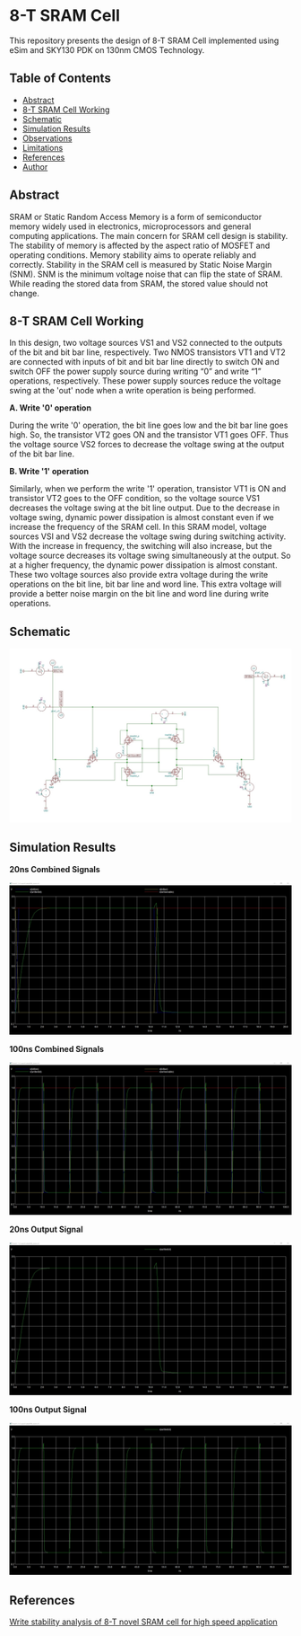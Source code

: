# 8-T SRAM Cell
This repository presents the design of 8-T SRAM Cell implemented using eSim and SKY130 PDK on 130nm CMOS Technology.

## Table of Contents
- [Abstract](#abstract)
- [8-T SRAM Cell Working](#8-t-sram-cell-working)
- [Schematic](#schematic)
- [Simulation Results](#simulation-results)
- [Observations](#observations)
- [Limitations](#limitations)
- [References](#references)
- [Author](#author)

## Abstract
SRAM or Static Random Access Memory is a form of semiconductor memory widely used in electronics, microprocessors and general computing applications. The main concern for SRAM cell design is stability. The stability of memory is affected by the aspect ratio of MOSFET and operating conditions. Memory stability aims to operate reliably and correctly. Stability in the SRAM cell is measured by Static Noise Margin (SNM). SNM is the minimum voltage noise that can flip the state of SRAM. While reading the stored data from SRAM, the stored value should not change.

## 8-T SRAM Cell Working
In this design, two voltage sources VS1 and VS2 connected to the outputs of the bit and bit bar line, respectively. Two NMOS transistors VT1 and VT2 are connected with inputs of bit and bit bar line directly to switch ON and switch OFF the power supply source during writing “0” and write “1”
operations, respectively. These power supply sources reduce the voltage swing at the 'out' node when a
write operation is being performed. 

**A. Write '0' operation**

During the write '0' operation, the bit line goes low and the bit bar line goes high. So, the transistor VT2 goes ON and the transistor VT1 goes OFF. Thus the voltage source VS2 forces to decrease the voltage swing at the output of the bit bar line. 

**B. Write '1' operation** 

Similarly, when we perform the write '1' operation, transistor VT1 is ON and transistor VT2 goes to the OFF condition, so the voltage source VS1 decreases the voltage swing at the bit line output. Due to the decrease in voltage swing, dynamic power dissipation is almost constant even if we increase the frequency of the SRAM cell. In this SRAM model, voltage sources VSI and VS2 decrease the voltage swing during switching activity. With the increase in frequency, the switching will also increase, but the voltage source decreases its voltage swing simultaneously at the output. So at a higher frequency, the dynamic power dissipation is almost constant. These two voltage sources also provide extra voltage during the write operations on the bit line, bit bar line and word line. This extra voltage will provide a better noise margin on the bit line and word line during write operations.

## Schematic

<img src="https://github.com/PatelVatsalB21/8-T_SRAM_Cell/blob/main/Images/schematic.jpg"/>

## Simulation Results

**20ns Combined Signals**

<img src="https://github.com/PatelVatsalB21/8-T_SRAM_Cell/blob/main/Images/1.jpg"/>

**100ns Combined Signals**

<img src="https://github.com/PatelVatsalB21/8-T_SRAM_Cell/blob/main/Images/2.jpg"/>

**20ns Output Signal**

<img src="https://github.com/PatelVatsalB21/8-T_SRAM_Cell/blob/main/Images/4.jpg"/>

**100ns Output Signal**

<img src="https://github.com/PatelVatsalB21/8-T_SRAM_Cell/blob/main/Images/3.jpg"/>

## References
[Write stability analysis of 8-T novel SRAM cell for high speed application](https://ieeexplore.ieee.org/document/6514460)


